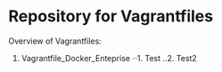 # Repository for Vagrantfiles

Overview of Vagrantfiles:

1. Vagrantfile_Docker_Enteprise
⋅⋅1. Test
..2. Test2
